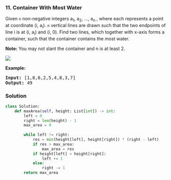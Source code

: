 ### 11. Container With Most Water

Given `n` non-negative integers a<sub>1</sub>, a<sub>2</sub>, ..., a<sub>n</sub> , where each represents a point at coordinate (i, a<sub>i</sub>).
`n` vertical lines are drawn such that the two endpoints of line i is at (i, a<sub>i</sub>) and (i, 0). Find two lines, which together with x-axis forms a container, such that the container contains the most water.

__Note:__ You may not slant the container and n is at least 2.

<img src="https://s3-lc-upload.s3.amazonaws.com/uploads/2018/07/17/question_11.jpg"></img>

__Example:__

<pre>
<b>Input:</b> [1,8,6,2,5,4,8,3,7]
<b>Output:</b> 49
</pre>

### Solution

```Python
class Solution:
    def maxArea(self, height: List[int]) -> int:
        left = 0
        right = len(height) - 1
        max_area = 0
        
        while left != right:
            res = min(height[left], height[right]) * (right - left)
            if res > max_area:
                max_area = res
            if height[left] < height[right]:
                left += 1
            else:
                right -= 1
        return max_area
```
